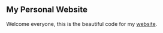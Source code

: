 ## My Personal Website

Welcome everyone, this is the beautiful code for my [website](https://cspalevic.com).
